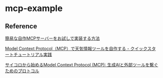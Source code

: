 # mcp-example

## Reference

[簡易な自作MCPサーバーをお試しで実装する方法](https://zenn.dev/smartround_dev/articles/02af1058e9f80f)

[Model Context Protocol（MCP）で天気情報ツールを自作する - クイックスタートチュートリアル実践](https://zenn.dev/digitalcube/articles/dc82928f4ac251)

[サイコロから始めるModel Context Protocol (MCP): 生成AIと外部ツールを繋ぐためのプロトコル](https://zenn.dev/herp_inc/articles/00917098b3ffd3)
